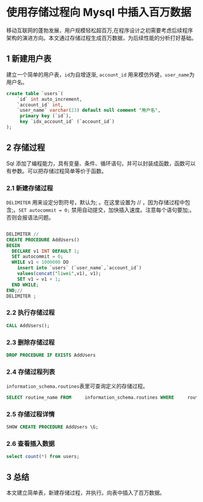 # 使用存储过程向 Mysql 中插入百万数据

移动互联网的蓬勃发展，用户规模轻松超百万,在程序设计之初需要考虑后续程序架构的演进方向。本文通过存储过程生成百万数据，为后续性能的分析打好基础。


## 1 新建用户表
建立一个简单的用户表，`id`为自增逐渐, `account_id` 用来模仿外键，`user_name`为用户名。

```sql
create table `users`(
    `id` int auto_increment,
    `account_id` int,
    `user_name` varchar(23) default null comment "用户名",
     primary key (`id`),
     key `idx_account_id` (`account_id`)
);
```

## 2 存储过程

 Sql 添加了编程能力，具有变量、条件、循环语句，并可以封装成函数，函数可以有参数。可以把存储过程简单等价于函数。

### 2.1 新建存储过程
`DELIMITER` 用来设定分割符号，默认为; 。在这里设置为 // ，因为存储过程中包含;。`SET autocommit = 0;` 禁用自动提交，加快插入速度。注意每个语句要加;。否则会报语法问题。

```sql

DELIMITER //
CREATE PROCEDURE AddUsers()
BEGIN
  DECLARE v1 INT DEFAULT 1;
  SET autocommit = 0;
  WHILE v1 < 1000000 DO
    insert into `users` (`user_name`,`account_id`)
    values(concat("liwei",v1), v1);
    SET v1 = v1 + 1;
  END WHILE;
END;//
DELIMITER ;

```

### 2.2 执行存储过程

```sql
CALL AddUsers();
```

### 2.3 删除存储过程

```sql
DROP PROCEDURE IF EXISTS AddUsers

```


### 2.4 存储过程列表
`information_schema.routines`表里可查询定义的存储过程。

```sql
SELECT routine_name FROM     information_schema.routines WHERE     routine_type = 'PROCEDURE' and routine_schema='test';
```

### 2.5 存储过程详情

```sql
SHOW CREATE PROCEDURE AddUsers \G;
```

### 2.6 查看插入数据

```sql
select count(*) from users;
```

## 3 总结

本文建立简单表，新建存储过程，并执行。向表中插入了百万数据。
